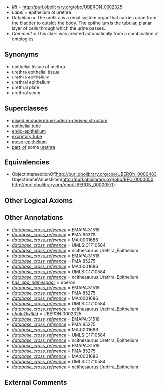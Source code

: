  * *IRI* = http://purl.obolibrary.org/obo/UBERON_0002325
 * *Label* = epithelium of urethra
 * *Definition* = The urethra is a renal system organ that carries urine from the bladder to outside the body. The epithelium is the tubular, planar layer of cells through which the urine passes..
 * *Comment* = This class was created automatically from a combination of ontologies

## Synonyms

 * epithelial tissue of urethra
 * urethra epithelial tissue
 * urethra epithelium
 * urethral epithelium
 * urethral plate
 * urethral seam

## Superclasses

 * [mixed endoderm/mesoderm-derived structure](../../UBERON/77/UBERON_0000077.md)
 * [epithelial tube](../../UBERON/14/UBERON_0003914.md)
 * [endo-epithelium](../../UBERON/11/UBERON_0005911.md)
 * [excretory tube](../../UBERON/55/UBERON_0006555.md)
 * [meso-epithelium](../../UBERON/75/UBERON_0012275.md)
 * [part_of](../../BFO/50/BFO_0000050.md) some [urethra](../../UBERON/57/UBERON_0000057.md)

## Equivalencies

 * ObjectIntersectionOf(<http://purl.obolibrary.org/obo/UBERON_0000483> ObjectSomeValuesFrom(<http://purl.obolibrary.org/obo/BFO_0000050> <http://purl.obolibrary.org/obo/UBERON_0000057>))

## Other Logical Axioms


## Other Annotations

 * *[database_cross_reference](../../ef/oboInOwl#hasDbXref.md)* = EMAPA:31518
 * *[database_cross_reference](../../ef/oboInOwl#hasDbXref.md)* = FMA:85275
 * *[database_cross_reference](../../ef/oboInOwl#hasDbXref.md)* = MA:0001686
 * *[database_cross_reference](../../ef/oboInOwl#hasDbXref.md)* = UMLS:C1710584
 * *[database_cross_reference](../../ef/oboInOwl#hasDbXref.md)* = ncithesaurus:Urethra_Epithelium
 * *[database_cross_reference](../../ef/oboInOwl#hasDbXref.md)* = EMAPA:31518
 * *[database_cross_reference](../../ef/oboInOwl#hasDbXref.md)* = FMA:85275
 * *[database_cross_reference](../../ef/oboInOwl#hasDbXref.md)* = MA:0001686
 * *[database_cross_reference](../../ef/oboInOwl#hasDbXref.md)* = UMLS:C1710584
 * *[database_cross_reference](../../ef/oboInOwl#hasDbXref.md)* = ncithesaurus:Urethra_Epithelium
 * *[has_obo_namespace](../../ce/oboInOwl#hasOBONamespace.md)* = uberon
 * *[database_cross_reference](../../ef/oboInOwl#hasDbXref.md)* = EMAPA:31518
 * *[database_cross_reference](../../ef/oboInOwl#hasDbXref.md)* = FMA:85275
 * *[database_cross_reference](../../ef/oboInOwl#hasDbXref.md)* = MA:0001686
 * *[database_cross_reference](../../ef/oboInOwl#hasDbXref.md)* = UMLS:C1710584
 * *[database_cross_reference](../../ef/oboInOwl#hasDbXref.md)* = ncithesaurus:Urethra_Epithelium
 * *[oboInOwl#id](../../id/oboInOwl#id.md)* = UBERON:0002325
 * *[database_cross_reference](../../ef/oboInOwl#hasDbXref.md)* = EMAPA:31518
 * *[database_cross_reference](../../ef/oboInOwl#hasDbXref.md)* = FMA:85275
 * *[database_cross_reference](../../ef/oboInOwl#hasDbXref.md)* = MA:0001686
 * *[database_cross_reference](../../ef/oboInOwl#hasDbXref.md)* = UMLS:C1710584
 * *[database_cross_reference](../../ef/oboInOwl#hasDbXref.md)* = ncithesaurus:Urethra_Epithelium
 * *[database_cross_reference](../../ef/oboInOwl#hasDbXref.md)* = EMAPA:31518
 * *[database_cross_reference](../../ef/oboInOwl#hasDbXref.md)* = FMA:85275
 * *[database_cross_reference](../../ef/oboInOwl#hasDbXref.md)* = MA:0001686
 * *[database_cross_reference](../../ef/oboInOwl#hasDbXref.md)* = UMLS:C1710584
 * *[database_cross_reference](../../ef/oboInOwl#hasDbXref.md)* = ncithesaurus:Urethra_Epithelium

## External Comments

